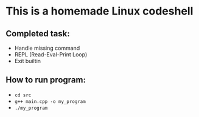 # This is a homemade Linux codeshell
## Completed task:
- Handle missing command
- REPL (Read-Eval-Print Loop)
- Exit builtin
## How to run program:
- `cd src`
- `g++ main.cpp -o my_program`
- `./my_program`
